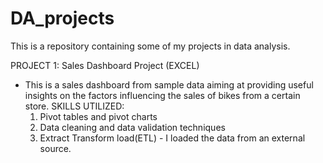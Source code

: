 # DA_projects
This is a repository containing some of my projects in data analysis.

PROJECT 1: Sales Dashboard Project (EXCEL)
- This is a sales dashboard from sample data aiming at providing useful insights on the factors influencing the sales of bikes from a certain store.
SKILLS UTILIZED: 
  1. Pivot tables and pivot charts
  2. Data cleaning and data validation techniques
  3. Extract Transform load(ETL) - I loaded the data from an external source.
